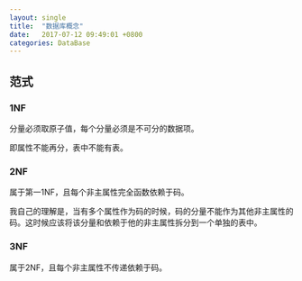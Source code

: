 ```yaml
---
layout: single
title:  "数据库概念"
date:   2017-07-12 09:49:01 +0800
categories: DataBase
---
```



## 范式

### 1NF

分量必须取原子值，每个分量必须是不可分的数据项。

即属性不能再分，表中不能有表。

### 2NF

属于第一1NF，且每个非主属性完全函数依赖于码。

我自己的理解是，当有多个属性作为码的时候，码的分量不能作为其他非主属性的码。这时候应该将该分量和依赖于他的非主属性拆分到一个单独的表中。

### 3NF

属于2NF，且每个非主属性不传递依赖于码。

